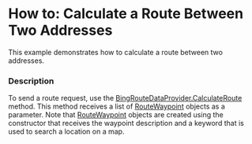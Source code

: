 # How to: Calculate a Route Between Two Addresses


This example demonstrates how to calculate a route between two addresses.


<h3>Description</h3>

To send a route request, use the <a href="https://documentation.devexpress.com/#WindowsForms/DevExpressXtraMapBingRouteDataProvider_CalculateRoutetopic">BingRouteDataProvider.CalculateRoute</a> method. This method receives a list of <a href="https://documentation.devexpress.com/#WindowsForms/clsDevExpressXtraMapRouteWaypointtopic">RouteWaypoint</a> objects as a parameter. Note that <a href="https://documentation.devexpress.com/#WindowsForms/clsDevExpressXtraMapRouteWaypointtopic">RouteWaypoint</a> objects are created using the constructor that receives the waypoint description and a keyword that is used to search a location on a map.

<br/>


